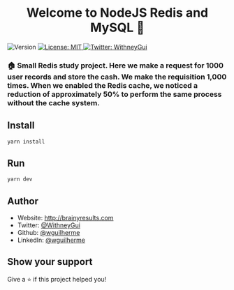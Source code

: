 <h1 align="center">Welcome to NodeJS Redis and MySQL 👋</h1>
<p>
  <img alt="Version" src="https://img.shields.io/badge/version-1.0.0-blue.svg?cacheSeconds=2592000" />
  <a href="#" target="_blank">
    <img alt="License: MIT" src="https://img.shields.io/badge/License-MIT-yellow.svg" />
  </a>
  <a href="https://twitter.com/wguilhermebr" target="_blank">
    <img alt="Twitter: WithneyGui" src="https://img.shields.io/twitter/follow/WithneyGui.svg?style=social" />
  </a>
</p>

### 🏠 Small Redis study project. Here we make a request for 1000 user records and store the cash. We make the requisition 1,000 times. When we enabled the Redis cache, we noticed a reduction of approximately 50% to perform the same process without the cache system.

## Install

```sh
yarn install
```

## Run

```sh
yarn dev
```

## Author

* Website: http://brainyresults.com
* Twitter: [@WithneyGui](https://twitter.com/wguilhermebr)
* Github: [@wguilherme](https://github.com/wguilherme)
* LinkedIn: [@wguilherme](https://linkedin.com/in/wguilherme)

## Show your support

Give a ⭐️ if this project helped you!
